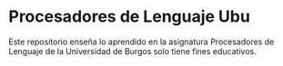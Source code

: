# Procesadores de Lenguaje Ubu
  Este repositorio enseña lo aprendido en la asignatura Procesadores de Lenguaje de la Universidad de Burgos solo tiene fines educativos.<br>

